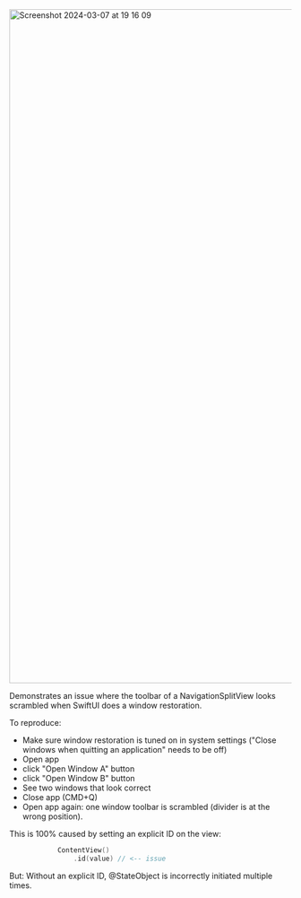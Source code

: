 <img width="1202" alt="Screenshot 2024-03-07 at 19 16 09" src="https://github.com/paxos/NavigationSplitViewRestorationBug/assets/121539/6e6cb635-f518-4046-9b3f-938c2e7fe571">

Demonstrates an issue where the toolbar of a NavigationSplitView looks scrambled when SwiftUI does a window restoration.

To reproduce:
- Make sure window restoration is tuned on in system settings ("Close windows when quitting an application" needs to be off)
- Open app
- click "Open Window A" button
- click "Open Window B" button
- See two windows that look correct
- Close app (CMD+Q)
- Open app again: one window toolbar is scrambled (divider is at the wrong position).


This is 100% caused by setting an explicit ID on the view:
```swift
            ContentView()
                .id(value) // <-- issue
```


But: Without an explicit ID, @StateObject is incorrectly initiated multiple times.
